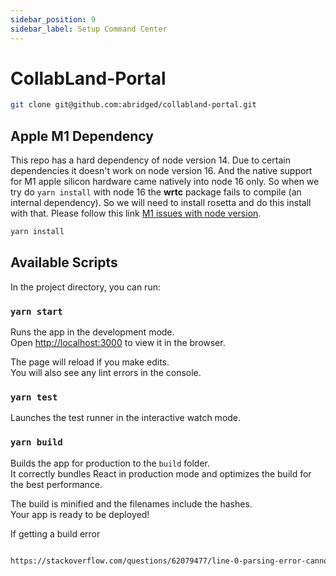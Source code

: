 ```yaml
---
sidebar_position: 9
sidebar_label: Setup Command Center
---
```


# CollabLand-Portal

```bash
git clone git@github.com:abridged/collabland-portal.git
```

## Apple M1 Dependency
This repo has a hard dependency of node version 14. Due to certain dependencies it doesn't work on node version 16. And the native support for M1 apple silicon hardware came natively into node 16 only. So when we try do `yarn install` with node 16 the **wrtc** package fails to compile (an internal dependency). So we will need to install rosetta and do this install with that. Please follow this link [M1 issues with node version](https://dev.to/ibrarturi/how-to-fix-m1-mac-issue-with-installing-node-versions-30ah).

```bash
yarn install
```

## Available Scripts

In the project directory, you can run:

### `yarn start`

Runs the app in the development mode.<br />
Open [http://localhost:3000](http://localhost:3000) to view it in the browser.

The page will reload if you make edits.<br />
You will also see any lint errors in the console.

### `yarn test`

Launches the test runner in the interactive watch mode.<br />

### `yarn build`

Builds the app for production to the `build` folder.<br />
It correctly bundles React in production mode and optimizes the build for the best performance.

The build is minified and the filenames include the hashes.<br />
Your app is ready to be deployed!

If getting a build error

```bash

https://stackoverflow.com/questions/62079477/line-0-parsing-error-cannot-read-property-map-of-undefined
```
